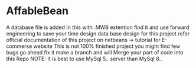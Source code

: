 # AffableBean

A database file is added in this with .MWB extention find it and use forward engineering to save your time design data base design for this project 
refer official documentation of this project on netbeans -> tutorial for E-commerse website 
This is not 100% finished project you might find few bugs go ahead fix it make a branch and will Merge your part of code into this Repo 
NOTE: It is best to use MySql 5.. server than MySql 8..
